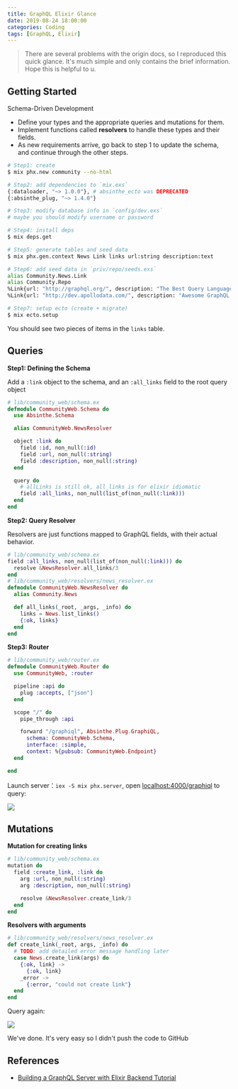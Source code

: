 ```yaml
---
title: GraphQL Elixir Glance
date: 2019-08-24 18:00:00
categories: Coding
tags: [GraphQL, Elixir]
---
```


> There are several problems with the origin docs, so I reproduced this quick glance. It's much simple and only contains the brief information. Hope this is helpful to u.

## Getting Started

Schema-Driven Development

- Define your types and the appropriate queries and mutations for them.
- Implement functions called **resolvers** to handle these types and their fields.
- As new requirements arrive, go back to step 1 to update the schema, and continue through the other steps.

```bash
# Step1: create
$ mix phx.new community --no-html

# Step2: add dependencies to `mix.exs`
{:dataloader, "~> 1.0.0"}, # absinthe_ecto was DEPRECATED
{:absinthe_plug, "~> 1.4.0"}

# Step3: modify database info in `config/dev.exs`
# maybe you should modify username or password

# Step4: install deps
$ mix deps.get

# Step5: generate tables and seed data
$ mix phx.gen.context News Link links url:string description:text

# Step6: add seed data in `priv/repo/seeds.exs`
alias Community.News.Link
alias Community.Repo
%Link{url: "http://graphql.org/", description: "The Best Query Language"} |> Repo.insert!
%Link{url: "http://dev.apollodata.com/", description: "Awesome GraphQL Client"} |> Repo.insert!

# Step7: setup ecto (create + migrate)
$ mix ecto.setup
```

You should see two pieces of items in the `links` table.

<!--more-->

## Queries

**Step1: Defining the Schema**

Add a `:link` object to the schema, and an `:all_links` field to the root query object

```elixir
# lib/community_web/schema.ex
defmodule CommunityWeb.Schema do
  use Absinthe.Schema

  alias CommunityWeb.NewsResolver

  object :link do
    field :id, non_null(:id)
    field :url, non_null(:string)
    field :description, non_null(:string)
  end

  query do
    # allLinks is still ok, all_links is for elixir idiomatic
    field :all_links, non_null(list_of(non_null(:link)))
  end
end
```

**Step2: Query Resolver**

Resolvers are just functions mapped to GraphQL fields, with their actual behavior.

```elixir
# lib/community_web/schema.ex
field :all_links, non_null(list_of(non_null(:link))) do
  resolve &NewsResolver.all_links/3
end
# lib/community_web/resolvers/news_resolver.ex
defmodule CommunityWeb.NewsResolver do
  alias Community.News

  def all_links(_root, _args, _info) do
    links = News.list_links()
    {:ok, links}
  end
end
```

**Step3: Router**

```elixir
# lib/community_web/router.ex
defmodule CommunityWeb.Router do
  use CommunityWeb, :router

  pipeline :api do
    plug :accepts, ["json"]
  end

  scope "/" do
    pipe_through :api

    forward "/graphiql", Absinthe.Plug.GraphiQL,
      schema: CommunityWeb.Schema,
      interface: :simple,
      context: %{pubsub: CommunityWeb.Endpoint}
  end

end
```

Launch server：`iex -S mix phx.server`, open [localhost:4000/graphiql](http://localhost:4000/graphiql) to query:

![](http://qnimg.lovevivian.cn/html-graphql-elixir-tutorial-1.jpeg)

## Mutations

**Mutation for creating links**

```elixir
# lib/community_web/schema.ex
mutation do
  field :create_link, :link do
    arg :url, non_null(:string)
    arg :description, non_null(:string)

    resolve &NewsResolver.create_link/3
  end
end
```

**Resolvers with arguments**

```elixir
# lib/community_web/resolvers/news_resolver.ex
def create_link(_root, args, _info) do
  # TODO: add detailed error message handling later
  case News.create_link(args) do
    {:ok, link} ->
      {:ok, link}
    _error ->
      {:error, "could not create link"}
  end
end
```

Query again:

![](http://qnimg.lovevivian.cn/html-graphql-elixir-tutorial-2.jpeg)

We've done. It's very easy so I didn't push the code to GitHub

## References

- [Building a GraphQL Server with Elixir Backend Tutorial](https://www.howtographql.com/graphql-elixir/0-introduction/)